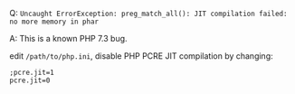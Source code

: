 Q: `Uncaught ErrorException: preg_match_all(): JIT compilation failed: no more memory in phar`

A: This is a known PHP 7.3 bug.

edit `/path/to/php.ini`, disable PHP PCRE JIT compilation by changing:

```
;pcre.jit=1
pcre.jit=0
```
